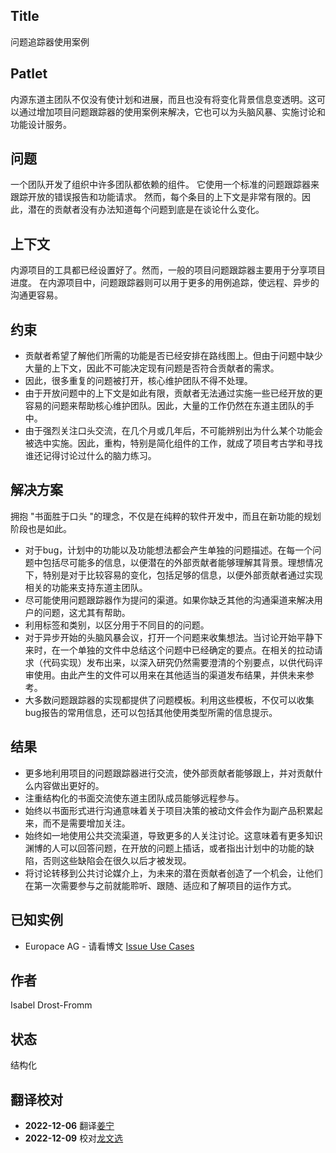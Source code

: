 ## Title

问题追踪器使用案例

## Patlet

内源东道主团队不仅没有使计划和进展，而且也没有将变化背景信息变透明。这可以通过增加项目问题跟踪器的使用案例来解决，它也可以为头脑风暴、实施讨论和功能设计服务。

## 问题

一个团队开发了组织中许多团队都依赖的组件。
它使用一个标准的问题跟踪器来跟踪开放的错误报告和功能请求。
然而，每个条目的上下文是非常有限的。因此，潜在的贡献者没有办法知道每个问题到底是在谈论什么变化。

## 上下文

内源项目的工具都已经设置好了。然而，一般的项目问题跟踪器主要用于分享项目进度。
在内源项目中，问题跟踪器则可以用于更多的用例追踪，使远程、异步的沟通更容易。

## 约束

- 贡献者希望了解他们所需的功能是否已经安排在路线图上。但由于问题中缺少大量的上下文，因此不可能决定现有问题是否符合贡献者的需求。
- 因此，很多重复的问题被打开，核心维护团队不得不处理。
- 由于开放问题中的上下文是如此有限，贡献者无法通过实施一些已经开放的更容易的问题来帮助核心维护团队。因此，大量的工作仍然在东道主团队的手中。
- 由于强烈关注口头交流，在几个月或几年后，不可能辨别出为什么某个功能会被选中实施。因此，重构，特别是简化组件的工作，就成了项目考古学和寻找谁还记得讨论过什么的脑力练习。

## 解决方案

拥抱 "书面胜于口头 "的理念，不仅是在纯粹的软件开发中，而且在新功能的规划阶段也是如此。

- 对于bug，计划中的功能以及功能想法都会产生单独的问题描述。在每一个问题中包括尽可能多的信息，以便潜在的外部贡献者能够理解其背景。理想情况下，特别是对于比较容易的变化，包括足够的信息，以便外部贡献者通过实现相关的功能来支持东道主团队。
- 尽可能使用问题跟踪器作为提问的渠道。如果你缺乏其他的沟通渠道来解决用户的问题，这尤其有帮助。
- 利用标签和类别，以区分用于不同目的的问题。
- 对于异步开始的头脑风暴会议，打开一个问题来收集想法。当讨论开始平静下来时，在一个单独的文件中总结这个问题中已经确定的要点。在相关的拉动请求（代码实现）发布出来，以深入研究仍然需要澄清的个别要点，以供代码评审使用。由此产生的文件可以用来在其他适当的渠道发布结果，并供未来参考。
- 大多数问题跟踪器的实现都提供了问题模板。利用这些模板，不仅可以收集bug报告的常用信息，还可以包括其他使用类型所需的信息提示。

## 结果

- 更多地利用项目的问题跟踪器进行交流，使外部贡献者能够跟上，并对贡献什么内容做出更好的。
- 注重结构化的书面交流使东道主团队成员能够远程参与。
- 始终以书面形式进行沟通意味着关于项目决策的被动文件会作为副产品积累起来，而不是需要增加关注。
- 始终如一地使用公共交流渠道，导致更多的人关注讨论。这意味着有更多知识渊博的人可以回答问题，在开放的问题上插话，或者指出计划中的功能的缺陷，否则这些缺陷会在很久以后才被发现。
- 将讨论转移到公共讨论媒介上，为未来的潜在贡献者创造了一个机会，让他们在第一次需要参与之前就能聆听、跟随、适应和了解项目的运作方式。

## 已知实例

* Europace AG - 请看博文 [Issue Use Cases](https://tech.europace.de/post/using-issues-for-asking-questions-and-tracking-work/)

## 作者

Isabel Drost-Fromm

## 状态

结构化

## 翻译校对

* **2022-12-06** 翻译[姜宁](https://github.com/willemjiang)
* **2022-12-09** 校对[龙文选](https://github.com/hncslwx)
